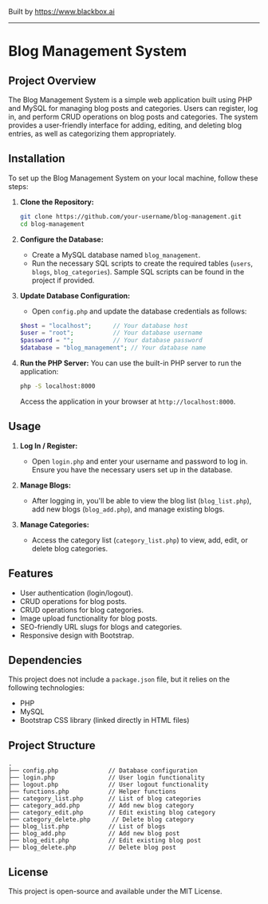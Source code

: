 
Built by https://www.blackbox.ai

---

# Blog Management System

## Project Overview
The Blog Management System is a simple web application built using PHP and MySQL for managing blog posts and categories. Users can register, log in, and perform CRUD operations on blog posts and categories. The system provides a user-friendly interface for adding, editing, and deleting blog entries, as well as categorizing them appropriately.

## Installation
To set up the Blog Management System on your local machine, follow these steps:

1. **Clone the Repository:**
   ```bash
   git clone https://github.com/your-username/blog-management.git
   cd blog-management
   ```

2. **Configure the Database:**
   - Create a MySQL database named `blog_management`.
   - Run the necessary SQL scripts to create the required tables (`users`, `blogs`, `blog_categories`). Sample SQL scripts can be found in the project if provided.

3. **Update Database Configuration:**
   - Open `config.php` and update the database credentials as follows:
   ```php
   $host = "localhost";      // Your database host
   $user = "root";           // Your database username
   $password = "";           // Your database password
   $database = "blog_management"; // Your database name
   ```

4. **Run the PHP Server:**
   You can use the built-in PHP server to run the application:
   ```bash
   php -S localhost:8000
   ```
   Access the application in your browser at `http://localhost:8000`.

## Usage
1. **Log In / Register:**
   - Open `login.php` and enter your username and password to log in. Ensure you have the necessary users set up in the database.
   
2. **Manage Blogs:**
   - After logging in, you'll be able to view the blog list (`blog_list.php`), add new blogs (`blog_add.php`), and manage existing blogs.

3. **Manage Categories:**
   - Access the category list (`category_list.php`) to view, add, edit, or delete blog categories.

## Features
- User authentication (login/logout).
- CRUD operations for blog posts.
- CRUD operations for blog categories.
- Image upload functionality for blog posts.
- SEO-friendly URL slugs for blogs and categories.
- Responsive design with Bootstrap.

## Dependencies
This project does not include a `package.json` file, but it relies on the following technologies:
- PHP
- MySQL
- Bootstrap CSS library (linked directly in HTML files)

## Project Structure
```
.
├── config.php              // Database configuration
├── login.php               // User login functionality
├── logout.php              // User logout functionality
├── functions.php           // Helper functions
├── category_list.php       // List of blog categories
├── category_add.php        // Add new blog category
├── category_edit.php       // Edit existing blog category
├── category_delete.php      // Delete blog category
├── blog_list.php           // List of blogs
├── blog_add.php            // Add new blog post
├── blog_edit.php           // Edit existing blog post
├── blog_delete.php         // Delete blog post
```

## License
This project is open-source and available under the MIT License.